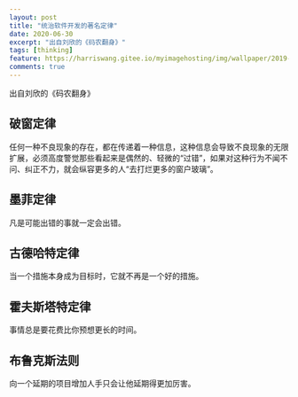 ```yaml
---
layout: post
title: "统治软件开发的著名定律"
date: 2020-06-30
excerpt: "出自刘欣的《码农翻身》"
tags: [thinking]
feature: https://harriswang.gitee.io/myimagehosting/img/wallpaper/2019-10-28.jpeg
comments: true
---
```




出自刘欣的《码农翻身》

[原文]: https://mp.weixin.qq.com/s/1vmyoh0HG9mC3kguBtMfXA



## 破窗定律

任何一种不良现象的存在，都在传递着一种信息，这种信息会导致不良现象的无限扩展，必须高度警觉那些看起来是偶然的、轻微的“过错”，如果对这种行为不闻不问、纠正不力，就会纵容更多的人“去打烂更多的窗户玻璃”。



## 墨菲定律

凡是可能出错的事就一定会出错。



## 古德哈特定律

当一个措施本身成为目标时，它就不再是一个好的措施。



## 霍夫斯塔特定律

事情总是要花费比你预想更长的时间。



## 布鲁克斯法则

向一个延期的项目增加人手只会让他延期得更加厉害。



